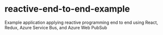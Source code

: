 # reactive-end-to-end-example
Example application applying reactive programming end to end using React, Redux, Azure Service Bus, and Azure Web PubSub
